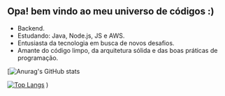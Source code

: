 ## Opa! bem vindo ao meu universo de códigos :)

- Backend.
- Estudando: Java, Node.js, JS e AWS.
- Entusiasta da tecnologia em busca de novos desafios.
- Amante do código limpo, da arquitetura sólida e das boas práticas de programação.

[![Anurag's GitHub stats](https://github-readme-stats.vercel.app/api?username=saviokane&show_icons=true&theme=radical)


[![Top Langs](https://github-readme-stats.vercel.app/api/top-langs/?username=saviokane&layout=donut)](https://github.com/saviokane/github-readme-stats?username=anuraghazra&show_icons=true&theme=radical)
)
